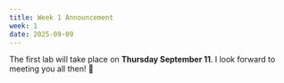 ```yaml
---
title: Week 1 Announcement
week: 1
date: 2025-09-09
---
```


The first lab will take place on **Thursday September 11**. I look forward to meeting you all then! 🙂


